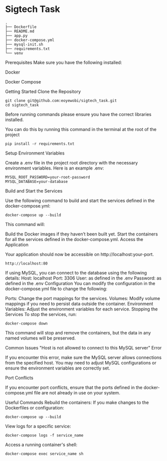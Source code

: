 # Sigtech Task

```commandline
.
├── Dockerfile
├── README.md
├── app.py
├── docker-compose.yml
├── mysql-init.sh
├── requirements.txt
└── venv

```
Prerequisites
Make sure you have the following installed:

Docker

Docker Compose


Getting Started
Clone the Repository

```commandline
git clone git@github.com:eoyewobi/sigtech_task.git
cd sigtech_task
```

Before running commands please ensure you have the correct libraries installed.

You can do this by running this command in the terminal at the root of the project
```commandline
pip install -r requirements.txt
```



Setup Environment Variables

Create a .env file in the project root directory with the necessary environment variables. Here is an example .env:

```commandline
MYSQL_ROOT_PASSWORD=your-root-password
MYSQL_DATABASE=your-database
```


Build and Start the Services


Use the following command to build and start the services defined in the docker-compose.yml:


```commandline
docker-compose up --build
```

This command will:

Build the Docker images if they haven’t been built yet.
Start the containers for all the services defined in the docker-compose.yml.
Access the Application

Your application should now be accessible on http://localhost:your-port.
```commandline
http://localhost:80
```

If using MySQL, you can connect to the database using the following details:
Host: localhost
Port: 3306
User: as defined in the .env
Password: as defined in the .env
Configuration
You can modify the configuration in the docker-compose.yml file to change the following:

Ports: Change the port mappings for the services.
Volumes: Modify volume mappings if you need to persist data outside the container.
Environment Variables: Adjust the environment variables for each service.
Stopping the Services
To stop the services, run:

```commandline
docker-compose down
```
This command will stop and remove the containers, but the data in any named volumes will be preserved.

Common Issues
"Host is not allowed to connect to this MySQL server" Error

If you encounter this error, make sure the MySQL server allows connections from the specified host. You may need to adjust MySQL configurations or ensure the environment variables are correctly set.

Port Conflicts

If you encounter port conflicts, ensure that the ports defined in the docker-compose.yml file are not already in use on your system.

Useful Commands
Rebuild the containers: If you make changes to the Dockerfiles or configuration:

```commandline
docker-compose up --build
```

View logs for a specific service:

```commandline
docker-compose logs -f service_name
```

Access a running container's shell:

```commandline
docker-compose exec service_name sh
```

